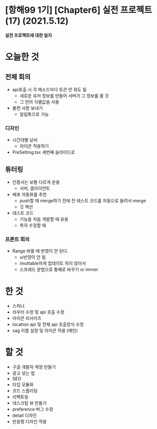 # [항해99 1기] [Chapter6] 실전 프로젝트 (17) (2021.5.12)



**실전 프로젝트에 대한 일지**



# 오늘한 것

## 전체 회의

* api호출 시 각 메소드마다 토큰 안 줘도 됨
  * 새로운 유저 정보를 만들어 서버가 그 정보를 줄 것
  * 그 안의 식별값을 사용
* 불편 사항 보내기
  * 알림톡으로 가능

### 디자인

* 시간대별 날씨
  * 아이콘 적용하기
* PreSetting.tsx 세번째 슬라이드로



## 튜터링

* 인증서는 보통 다르게 운용
  * 서버, 클라이언트
* 배포 자동화를 추천
  * push할 때 merge하기 전에 전 테스트 코드를 자동으로 돌려서 merge
  * 깃 액션
* 테스트 코드
  * 기능을 처음 개발할 때 유용
  * 특히 수정할 때



### 프론트 회의

* Range 바뀔 때 반영이 안 된다.
  * ui반영이 안 됨
  * imuttable하게 업데이트 하지 않아서
  * 스프레드 문법으로 통째로 바꾸기 or immer



# 한 것

* 스피너
* 라우터 수정 및 api 호출 수정
* 아이콘 리사이즈
* location api 및 전체 api 호출방식 수정
* sag 이름 설정 및 아이콘 적용 (메인)



# 할 것

* 구글 개발자 계정 만들기
* 광고 넣는 법
* SEO
* 타입 모듈화
* 코드 스플리팅
* 리팩토링
* 데스크탑 뷰 만들기
* preference 버그 수정
* detail 디자인
* 반응형 디자인 적용








